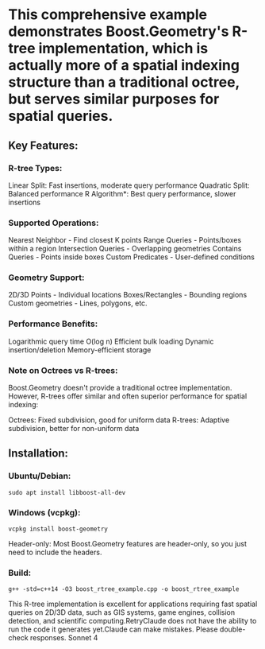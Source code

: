 # This comprehensive example demonstrates Boost.Geometry's R-tree implementation, which is actually more of a spatial indexing structure than a traditional octree, but serves similar purposes for spatial queries.

## Key Features:

### R-tree Types:

Linear Split: Fast insertions, moderate query performance
Quadratic Split: Balanced performance
R Algorithm*: Best query performance, slower insertions

### Supported Operations:

Nearest Neighbor - Find closest K points
Range Queries - Points/boxes within a region
Intersection Queries - Overlapping geometries
Contains Queries - Points inside boxes
Custom Predicates - User-defined conditions

### Geometry Support:

2D/3D Points - Individual locations
Boxes/Rectangles - Bounding regions
Custom geometries - Lines, polygons, etc.

### Performance Benefits:

Logarithmic query time O(log n)
Efficient bulk loading
Dynamic insertion/deletion
Memory-efficient storage

### Note on Octrees vs R-trees:

Boost.Geometry doesn't provide a traditional octree implementation. However, R-trees offer similar and often superior performance for spatial indexing:

Octrees: Fixed subdivision, good for uniform data
R-trees: Adaptive subdivision, better for non-uniform data

## Installation:

### Ubuntu/Debian:

	sudo apt install libboost-all-dev

### Windows (vcpkg):

	vcpkg install boost-geometry

Header-only: Most Boost.Geometry features are header-only, so you just need to include the headers.

### Build:

	g++ -std=c++14 -O3 boost_rtree_example.cpp -o boost_rtree_example

This R-tree implementation is excellent for applications requiring fast spatial queries on 2D/3D data, such as GIS systems, game engines, collision detection, and scientific computing.RetryClaude does not have the ability to run the code it generates yet.Claude can make mistakes. Please double-check responses. Sonnet 4